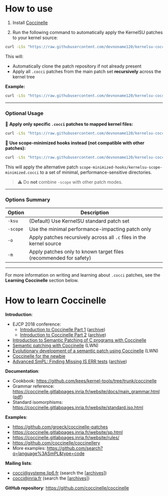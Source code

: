 # How to use

1) Install [Coccinelle](https://coccinelle.gitlabpages.inria.fr/website/download.html)

2) Run the following command to automatically apply the KernelSU patches to your kernel source:
```sh
curl -LSs "https://raw.githubusercontent.com/devnoname120/kernelsu-coccinelle/main/autopatch.sh" | bash -s /path-to-kernel -ksu -o
```

This will:
- Automatically clone the patch repository if not already present
- Apply all `.cocci` patches from the main patch set **recursively** across the kernel tree

**Example:**
```sh
curl -LSs "https://raw.githubusercontent.com/devnoname120/kernelsu-coccinelle/main/autopatch.sh" | bash -s ~/dev/kernel_xiaomi_sm6150 -ksu -o
```

---

### Optional Usage

🔹 **Apply only specific `.cocci` patches to mapped kernel files:**
```sh
curl -LSs "https://raw.githubusercontent.com/devnoname120/kernelsu-coccinelle/main/autopatch.sh" | bash -s /path-to-kernel -ksu -m vfs_read.cocci execveat.cocci
```

🔹 **Use scope-minimized hooks instead (not compatible with other patches):**
```sh
curl -LSs "https://raw.githubusercontent.com/devnoname120/kernelsu-coccinelle/main/autopatch.sh" | bash -s /path-to-kernel -scope
```

This will apply the alternative patch `scope-minimized-hooks/kernelsu-scope-minimized.cocci` to a set of minimal, performance-sensitive directories.

> ⚠️ Do **not** combine `-scope` with other patch modes.

---

### Options Summary

| Option       | Description                                                                 |
|--------------|-----------------------------------------------------------------------------|
| `-ksu`       | (Default) Use KernelSU standard patch set                                   |
| `-scope`     | Use the minimal performance-impacting patch only                            |
| `-o`         | Apply patches recursively across all `.c` files in the kernel source        |
| `-m`         | Apply patches only to known target files (recommended for safety)           |

---

For more information on writing and learning about `.cocci` patches, see the **Learning Coccinelle** section below.

# How to learn Coccinelle

**Introduction**:
- EJCP 2018 conference:
  - [Introduction to Coccinelle Part 1](https://ejcp2018.sciencesconf.org/file/part1_lawall.pdf) ([archive](https://web.archive.org/web/20250518120845/https://ejcp2018.sciencesconf.org/file/part1_lawall.pdf))
  - [Introduction to Coccinelle Part 2](https://ejcp2018.sciencesconf.org/file/part2_lawall.pdf) ([archive](https://web.archive.org/web/20250518120846/https://ejcp2018.sciencesconf.org/file/part2_lawall.pdf))
- [Introduction to Semantic Patching of C programs with Coccinelle](https://web.archive.org/web/20250207160114if_/https://www.lrz.de/services/compute/courses/x_lecturenotes/hspc1w19.pdf#page=21)
- [Semantic patching with Coccinelle](https://lwn.net/Articles/315686/) (LWN)
- [Evolutionary development of a semantic patch using Coccinelle](https://lwn.net/Articles/380835/) (LWN)
- [Coccinelle for the newbie](https://home.regit.org/technical-articles/coccinelle-for-the-newbie/)
- [Advanced SmPL: Finding Missing IS ERR tests](https://coccinelle.gitlabpages.inria.fr/website/papers/cocciwk4_talk2.pdf) ([archive](https://web.archive.org/web/20250518130934/https://coccinelle.gitlabpages.inria.fr/website/papers/cocciwk4_talk2.pdf))


**Documentation**:
- Cookbook: https://github.com/kees/kernel-tools/tree/trunk/coccinelle
- Grammar reference: https://coccinelle.gitlabpages.inria.fr/website/docs/main_grammar.html ([pdf](https://coccinelle.gitlabpages.inria.fr/website/docs/main_grammar.pdf))
- Standard isomorphisms: https://coccinelle.gitlabpages.inria.fr/website/standard.iso.html

**Examples**:
- https://github.com/groeck/coccinelle-patches
- https://coccinelle.gitlabpages.inria.fr/website/sp.html
- https://coccinelle.gitlabpages.inria.fr/website/rules/
- https://github.com/coccinelle/coccinellery
- More examples: https://github.com/search?q=language%3ASmPL&type=code

**Mailing lists**:
- cocci@systeme.lip6.fr (search the [[archives]](https://lore.kernel.org/cocci/))
- cocci@inria.fr (search the [[archives]](https://lore.kernel.org/cocci/))

**GitHub repository**: https://github.com/coccinelle/coccinelle
